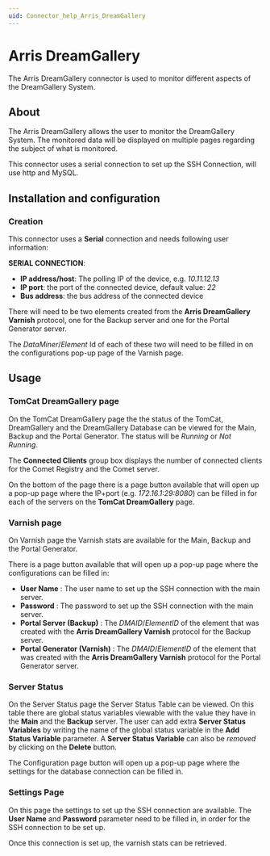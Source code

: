 ```yaml
---
uid: Connector_help_Arris_DreamGallery
---
```


# Arris DreamGallery

The Arris DreamGallery connector is used to monitor different aspects of the DreamGallery System.

## About

The Arris DreamGallery allows the user to monitor the DreamGallery System. The monitored data will be displayed on multiple pages regarding the subject of what is monitored.

This connector uses a serial connection to set up the SSH Connection, will use http and MySQL.

## Installation and configuration

### Creation

This connector uses a **Serial** connection and needs following user information:

**SERIAL CONNECTION**:

- **IP address/host**: The polling IP of the device, e.g. *10.11.12.13*
- **IP port**: the port of the connected device, default value: *22*
- **Bus address**: the bus address of the connected device

There will need to be two elements created from the **Arris DreamGallery Varnish** protocol, one for the Backup server and one for the Portal Generator server.

The *DataMiner*/*Element* Id of each of these two will need to be filled in on the configurations pop-up page of the Varnish page.

## Usage

### TomCat DreamGallery page

On the TomCat DreamGallery page the the status of the TomCat, DreamGallery and the DreamGallery Database can be viewed for the Main, Backup and the Portal Generator. The status will be *Running* or *Not Running*.

The **Connected Clients** group box displays the number of connected clients for the Comet Registry and the Comet server.

On the bottom of the page there is a page button available that will open up a pop-up page where the IP+port (e.g. *172.16.1:29:8080*) can be filled in for each of the servers on the **TomCat DreamGallery** page.

### Varnish page

On Varnish page the Varnish stats are available for the Main, Backup and the Portal Generator.

There is a page button available that will open up a pop-up page where the configurations can be filled in:

- **User Name** : The user name to set up the SSH connection with the main server.
- **Password** : The password to set up the SSH connection with the main server.
- **Portal Server (Backup)** : The *DMAID*/*ElementID* of the element that was created with the **Arris DreamGallery Varnish** protocol for the Backup server.
- **Portal Generator (Varnish)** : The *DMAID*/*ElementID* of the element that was created with the **Arris DreamGallery Varnish** protocol for the Portal Generator server.

### Server Status

On the Server Status page the Server Status Table can be viewed. On this table there are global status variables viewable with the value they have in the **Main** and the **Backup** server. The user can add extra **Server Status Variables** by writing the name of the global status variable in the **Add Status Variable** parameter. A **Server Status Variable** can also be *removed* by clicking on the **Delete** button.

The Configuration page button will open up a pop-up page where the settings for the database connection can be filled in.

### Settings Page

On this page the settings to set up the SSH connection are available. The **User Name** and **Password** parameter need to be filled in, in order for the SSH connection to be set up.

Once this connection is set up, the varnish stats can be retrieved.
